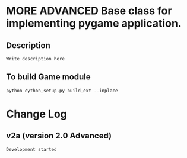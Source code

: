 # **MORE ADVANCED Base class for implementing pygame application.**

## Description
    Write description here

## To build Game module
    python cython_setup.py build_ext --inplace

# Change Log

## v2a (version 2.0 Advanced)
    Development started
